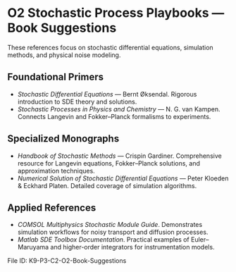 # O2 Stochastic Process Playbooks — Book Suggestions

These references focus on stochastic differential equations, simulation methods, and physical noise modeling.

## Foundational Primers
- *Stochastic Differential Equations* — Bernt Øksendal. Rigorous introduction to SDE theory and solutions.
- *Stochastic Processes in Physics and Chemistry* — N. G. van Kampen. Connects Langevin and Fokker–Planck formalisms to experiments.

## Specialized Monographs
- *Handbook of Stochastic Methods* — Crispin Gardiner. Comprehensive resource for Langevin equations, Fokker–Planck solutions, and approximation techniques.
- *Numerical Solution of Stochastic Differential Equations* — Peter Kloeden & Eckhard Platen. Detailed coverage of simulation algorithms.

## Applied References
- *COMSOL Multiphysics Stochastic Module Guide*. Demonstrates simulation workflows for noisy transport and diffusion processes.
- *Matlab SDE Toolbox Documentation*. Practical examples of Euler–Maruyama and higher-order integrators for instrumentation models.

File ID: K9-P3-C2-O2-Book-Suggestions
